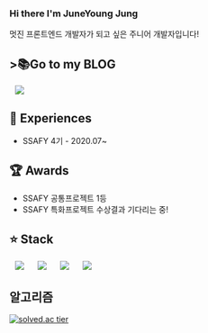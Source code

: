### Hi there I'm JuneYoung Jung

멋진 프론트엔드 개발자가 되고 싶은 주니어 개발자입니다!

## >📚Go to my BLOG
<a href="https://dkwjdi.tistory.com">
    <img 
        src="http://img.shields.io/badge/-Tech%20Blog-655ced?style=flat&logo=github&link=https://dkwjdi.tistory.com"
        style="height : auto; margin-left : 10px; margin-right : 10px;"/>
</a>


## :pencil: Experiences

+ SSAFY 4기 - 2020.07~ 

## :trophy: Awards

+ SSAFY 공통프로젝트 1등
+ SSAFY 특화프로젝트 수상결과 기다리는 중!

## :star: Stack
<p>
  <img src="https://img.shields.io/badge/Java-007396?style=flat-square&logo=Java&logoColor=white" 
       style="height : auto; margin-left : 10px; margin-right : 10px;" />
  <img src="https://img.shields.io/badge/JavaScript-F7DF1E?style=flat-square&logo=JavaScript&logoColor=black"
       style="height : auto; margin-left : 10px; margin-right : 10px;" />
  <img src="https://img.shields.io/badge/Vue.js-4FC08D?style=flat-square&logo=Vue.js&logoColor=white"
       style="height : auto; margin-left : 10px; margin-right : 10px;" />
  <img src="https://img.shields.io/badge/HTML-E34F26?style=flat-square&logo=HTML5&logoColor=white"
       style="height : auto; margin-left : 10px; margin-right : 10px;" />
</p>




## 알고리즘
[![solved.ac tier](http://mazassumnida.wtf/api/generate_badge?boj=dkwjdi)](https://solved.ac/dkwjdi)





